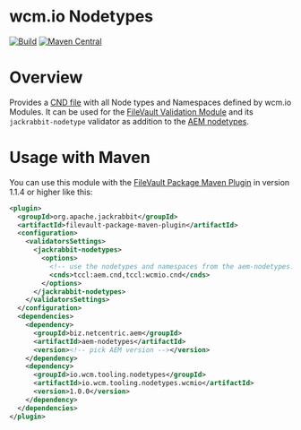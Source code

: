 # wcm.io Nodetypes

[![Build](https://github.com/wcm-io/io.wcm.tooling.nodetypes.wcmio/workflows/Build/badge.svg?branch=develop)](https://github.com/wcm-io/io.wcm.tooling.nodetypes.wcmio/actions?query=workflow%3ABuild+branch%3Adevelop)
[![Maven Central](https://maven-badges.herokuapp.com/maven-central/io.wcm.tooling.nodetypes/io.wcm.tooling.nodetypes.wcmio/badge.svg)](https://maven-badges.herokuapp.com/maven-central/io.wcm.tooling.nodetypes/io.wcm.tooling.nodetypes.wcmio)

# Overview
Provides a [CND file][1] with all Node types and Namespaces defined by wcm.io Modules. It can be used for the [FileVault Validation Module][2] and its `jackrabbit-nodetype` validator as addition to the [AEM nodetypes][4].

# Usage with Maven
You can use this module with the [FileVault Package Maven Plugin][3] in version 1.1.4 or higher like this:

```xml
<plugin>
  <groupId>org.apache.jackrabbit</groupId>
  <artifactId>filevault-package-maven-plugin</artifactId>
  <configuration>
    <validatorsSettings>
      <jackrabbit-nodetypes>
        <options>
          <!-- use the nodetypes and namespaces from the aem-nodetypes.jar provided in the plugin dependencies -->
          <cnds>tccl:aem.cnd,tccl:wcmio.cnd</cnds>
        </options>
      </jackrabbit-nodetypes>
    </validatorsSettings>
  </configuration>
  <dependencies>
    <dependency>
      <groupId>biz.netcentric.aem</groupId>
      <artifactId>aem-nodetypes</artifactId>
      <version><!-- pick AEM version --></version>
    </dependency>
    <dependency>
      <groupId>io.wcm.tooling.nodetypes</groupId>
      <artifactId>io.wcm.tooling.nodetypes.wcmio</artifactId>
      <version>1.0.0</version>
    </dependency>
  </dependencies>
</plugin>
```


[1]: https://jackrabbit.apache.org/jcr/node-type-notation.html
[2]: https://jackrabbit.apache.org/filevault/validation.html
[3]: https://jackrabbit.apache.org/filevault-package-maven-plugin/index.html
[4]: https://github.com/Netcentric/aem-nodetypes
